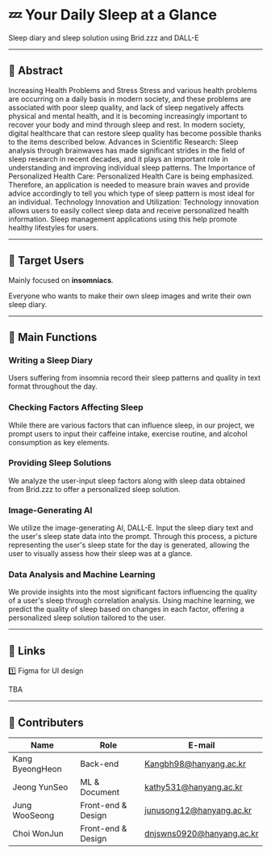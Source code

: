 # 💤 Your Daily Sleep at a Glance
Sleep diary and sleep solution using Brid.zzz and DALL-E
*****


## 🌆 Abstract
Increasing Health Problems and Stress Stress and various health problems are occurring on a daily basis in modern society, and these problems are associated with poor sleep quality, and lack of sleep negatively affects physical and mental health, and it is becoming increasingly important to recover your body and mind through sleep and rest. In modern society, digital healthcare that can restore sleep quality has become possible thanks to the items described below. Advances in Scientific Research: Sleep analysis through brainwaves has made significant strides in the field of sleep research in recent decades, and it plays an important role in understanding and improving individual sleep patterns. The Importance of Personalized Health Care: Personalized Health Care is being emphasized. Therefore, an application is needed to measure brain waves and provide advice accordingly to tell you which type of sleep pattern is most ideal for an individual. Technology Innovation and Utilization: Technology innovation allows users to easily collect sleep data and receive personalized health information. Sleep management applications using this help promote healthy lifestyles for users.


*****
## 🌆 Target Users
Mainly focused on **insomniacs**.

Everyone who wants to make their own sleep images and write their own sleep diary.

*****
## 🌆 Main Functions
### Writing a Sleep Diary

Users suffering from insomnia record their sleep patterns and quality in text format throughout the day.

### Checking Factors Affecting Sleep

While there are various factors that can influence sleep, in our project, we prompt users to input their caffeine intake, exercise routine, and alcohol consumption as key elements.

### Providing Sleep Solutions

We analyze the user-input sleep factors along with sleep data obtained from Brid.zzz to offer a personalized sleep solution.

### Image-Generating AI

We utilize the image-generating AI, DALL-E.
Input the sleep diary text and the user's sleep state data into the prompt.
Through this process, a picture representing the user's sleep state for the day is generated, allowing the user to visually assess how their sleep was at a glance.

### Data Analysis and Machine Learning

We provide insights into the most significant factors influencing the quality of a user's sleep through correlation analysis.
Using machine learning, we predict the quality of sleep based on changes in each factor, offering a personalized sleep solution tailored to the user.

*****
## 🌆 Links
1️⃣ Figma for UI design


TBA

*****
## 🌆 Contributers
|**Name**|**Role**|**E-mail**|
|---|---|---|
|Kang ByeongHeon|Back-end|Kangbh98@hanyang.ac.kr|
|Jeong YunSeo|ML & Document|kathy531@hanyang.ac.kr|
|Jung WooSeong|Front-end & Design|junusong12@hanyang.ac.kr|
|Choi WonJun|Front-end & Design|dnjswns0920@hanyang.ac.kr|

<!--
**choijungkang/choijungkang** is a ✨ _special_ ✨ repository because its `README.md` (this file) appears on your GitHub profile.

Here are some ideas to get you started:

- 🔭 I’m currently working on ...
- 🌱 I’m currently learning ...
- 👯 I’m looking to collaborate on ...
- 🤔 I’m looking for help with ...
- 💬 Ask me about ...
- 📫 How to reach me: ...
- 😄 Pronouns: ...
- ⚡ Fun fact: ...
-->

